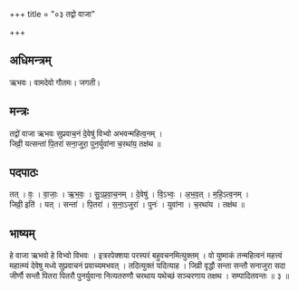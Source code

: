 +++
title = "०३ तद्वो वाजा"

+++
## अधिमन्त्रम्
ऋभवः। वामदेवो गौतमः। जगती।

## मन्त्रः
तद्वो॑ वाजा ऋभवः सुप्रवाच॒नं दे॒वेषु॑ विभ्वो अभवन्महित्व॒नम् ।  
जिव्री॒ यत्सन्ता॑ पि॒तरा॑ सना॒जुरा॒ पुन॒र्युवा॑ना च॒रथा॑य॒ तक्ष॑थ ॥

## पदपाठः
तत् । वः॒ । वा॒जाः॒ । ऋ॒भ॒वः॒ । सु॒ऽप्र॒वा॒च॒नम् । दे॒वेषु॑ । वि॒ऽभ्वः॒ । अ॒भ॒व॒त् । म॒हि॒ऽत्व॒नम् ।  
जिव्री॒ इति॑ । यत् । सन्ता॑ । पि॒तरा॑ । स॒ना॒ऽजुरा॑ । पुनः॑ । युवा॑ना । च॒रथा॑य । तक्ष॑थ ॥

## भाष्यम्
हे वाजा ऋभवो हे विभ्वो विभवः । इत्ररपेक्शया परस्परं बहुवचनमित्युक्तम् । वो युष्माकं तन्महित्वनं महत्त्वं महात्म्यं देवेषु मध्ये सुप्रवाचनं प्रवाच्यमभवत् । तदित्युक्तं यदित्याह । जिव्री वृद्धौ सन्ता सन्तौ सनाजुरा सदा जीर्णौ सन्तौ पितरा पितरौ पुनर्युवाना नित्यतरुणौ चरथाय यथेच्छं सञ्चरणाय तक्षथ । सम्पादितवन्तः ॥ ३ ॥